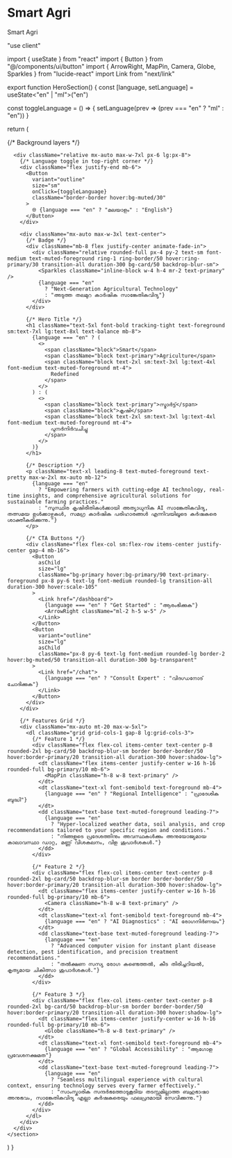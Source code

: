 # Smart Agri
Smart Agri

"use client"

import { useState } from "react"
import { Button } from "@/components/ui/button"
import { ArrowRight, MapPin, Camera, Globe, Sparkles } from "lucide-react"
import Link from "next/link"

export function HeroSection() {
  const [language, setLanguage] = useState<"en" | "ml">("en")

  const toggleLanguage = () => {
    setLanguage(prev => (prev === "en" ? "ml" : "en"))
  }

  return (
    <section className="relative overflow-hidden bg-background py-24 sm:py-32 lg:py-40">
      {/* Background layers */}
      <div className="absolute inset-0 bg-gradient-to-br from-background via-muted/30 to-primary/5" />
      <div className="absolute inset-0 bg-[url('/kerala-rice-fields-landscape.jpg')] bg-cover bg-center opacity-[0.03]" />
      <div className="absolute inset-0 bg-[linear-gradient(rgba(0,0,0,0.02)_1px,transparent_1px),linear-gradient(90deg,rgba(0,0,0,0.02)_1px,transparent_1px)] bg-[size:64px_64px]" />

      <div className="relative mx-auto max-w-7xl px-6 lg:px-8">
        {/* Language toggle in top-right corner */}
        <div className="flex justify-end mb-6">
          <Button
            variant="outline"
            size="sm"
            onClick={toggleLanguage}
            className="border-border hover:bg-muted/30"
          >
            🌐 {language === "en" ? "മലയാളം" : "English"}
          </Button>
        </div>

        <div className="mx-auto max-w-3xl text-center">
          {/* Badge */}
          <div className="mb-8 flex justify-center animate-fade-in">
            <div className="relative rounded-full px-4 py-2 text-sm font-medium text-muted-foreground ring-1 ring-border/50 hover:ring-primary/30 transition-all duration-300 bg-card/50 backdrop-blur-sm">
              <Sparkles className="inline-block w-4 h-4 mr-2 text-primary" />
              {language === "en"
                ? "Next-Generation Agricultural Technology"
                : "അടുത്ത തലമുറ കാർഷിക സാങ്കേതികവിദ്യ"}
            </div>
          </div>

          {/* Hero Title */}
          <h1 className="text-5xl font-bold tracking-tight text-foreground sm:text-7xl lg:text-8xl text-balance mb-8">
            {language === "en" ? (
              <>
                <span className="block">Smart</span>
                <span className="block text-primary">Agriculture</span>
                <span className="block text-2xl sm:text-3xl lg:text-4xl font-medium text-muted-foreground mt-4">
                  Redefined
                </span>
              </>
            ) : (
              <>
                <span className="block text-primary">സ്മാർട്ട്</span>
                <span className="block">കൃഷി</span>
                <span className="block text-2xl sm:text-3xl lg:text-4xl font-medium text-muted-foreground mt-4">
                  പുനർനിർവചിച്ചു
                </span>
              </>
            )}
          </h1>

          {/* Description */}
          <p className="text-xl leading-8 text-muted-foreground text-pretty max-w-2xl mx-auto mb-12">
            {language === "en"
              ? "Empowering farmers with cutting-edge AI technology, real-time insights, and comprehensive agricultural solutions for sustainable farming practices."
              : "സുസ്ഥിര കൃഷിരീതികൾക്കായി അത്യാധുനിക AI സാങ്കേതികവിദ്യ, തത്സമയ ഉൾക്കാഴ്ചകൾ, സമഗ്ര കാർഷിക പരിഹാരങ്ങൾ എന്നിവയിലൂടെ കർഷകരെ ശാക്തീകരിക്കുന്നു."}
          </p>

          {/* CTA Buttons */}
          <div className="flex flex-col sm:flex-row items-center justify-center gap-4 mb-16">
            <Button
              asChild
              size="lg"
              className="bg-primary hover:bg-primary/90 text-primary-foreground px-8 py-6 text-lg font-medium rounded-lg transition-all duration-300 hover:scale-105"
            >
              <Link href="/dashboard">
                {language === "en" ? "Get Started" : "ആരംഭിക്കുക"}
                <ArrowRight className="ml-2 h-5 w-5" />
              </Link>
            </Button>
            <Button
              variant="outline"
              size="lg"
              asChild
              className="px-8 py-6 text-lg font-medium rounded-lg border-2 hover:bg-muted/50 transition-all duration-300 bg-transparent"
            >
              <Link href="/chat">
                {language === "en" ? "Consult Expert" : "വിദഗ്ധനോട് ചോദിക്കുക"}
              </Link>
            </Button>
          </div>
        </div>

        {/* Features Grid */}
        <div className="mx-auto mt-20 max-w-5xl">
          <dl className="grid grid-cols-1 gap-8 lg:grid-cols-3">
            {/* Feature 1 */}
            <div className="flex flex-col items-center text-center p-8 rounded-2xl bg-card/50 backdrop-blur-sm border border-border/50 hover:border-primary/20 transition-all duration-300 hover:shadow-lg">
              <dt className="flex items-center justify-center w-16 h-16 rounded-full bg-primary/10 mb-6">
                <MapPin className="h-8 w-8 text-primary" />
              </dt>
              <dt className="text-xl font-semibold text-foreground mb-4">
                {language === "en" ? "Regional Intelligence" : "പ്രാദേശിക ബുദ്ധി"}
              </dt>
              <dd className="text-base text-muted-foreground leading-7">
                {language === "en"
                  ? "Hyper-localized weather data, soil analysis, and crop recommendations tailored to your specific region and conditions."
                  : "നിങ്ങളുടെ പ്രദേശത്തിനും അവസ്ഥകൾക്കും അനുയോജ്യമായ കാലാവസ്ഥാ ഡാറ്റ, മണ്ണ് വിശകലനം, വിള ശുപാർശകൾ."}
              </dd>
            </div>

            {/* Feature 2 */}
            <div className="flex flex-col items-center text-center p-8 rounded-2xl bg-card/50 backdrop-blur-sm border border-border/50 hover:border-primary/20 transition-all duration-300 hover:shadow-lg">
              <dt className="flex items-center justify-center w-16 h-16 rounded-full bg-primary/10 mb-6">
                <Camera className="h-8 w-8 text-primary" />
              </dt>
              <dt className="text-xl font-semibold text-foreground mb-4">
                {language === "en" ? "AI Diagnostics" : "AI രോഗനിർണയം"}
              </dt>
              <dd className="text-base text-muted-foreground leading-7">
                {language === "en"
                  ? "Advanced computer vision for instant plant disease detection, pest identification, and precision treatment recommendations."
                  : "തൽക്ഷണ സസ്യ രോഗ കണ്ടെത്തൽ, കീട തിരിച്ചറിയൽ, കൃത്യമായ ചികിത്സാ ശുപാർശകൾ."}
              </dd>
            </div>

            {/* Feature 3 */}
            <div className="flex flex-col items-center text-center p-8 rounded-2xl bg-card/50 backdrop-blur-sm border border-border/50 hover:border-primary/20 transition-all duration-300 hover:shadow-lg">
              <dt className="flex items-center justify-center w-16 h-16 rounded-full bg-primary/10 mb-6">
                <Globe className="h-8 w-8 text-primary" />
              </dt>
              <dt className="text-xl font-semibold text-foreground mb-4">
                {language === "en" ? "Global Accessibility" : "ആഗോള പ്രവേശനക്ഷമത"}
              </dt>
              <dd className="text-base text-muted-foreground leading-7">
                {language === "en"
                  ? "Seamless multilingual experience with cultural context, ensuring technology serves every farmer effectively."
                  : "സാംസ്കാരിക സന്ദർഭത്തോടുകൂടിയ തടസ്സമില്ലാത്ത ബഹുഭാഷാ അനുഭവം, സാങ്കേതികവിദ്യ എല്ലാ കർഷകരെയും ഫലപ്രദമായി സേവിക്കുന്നു."}
              </dd>
            </div>
          </dl>
        </div>
      </div>
    </section>
  )
}

